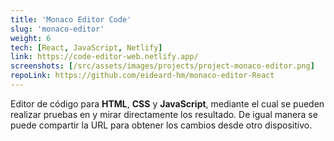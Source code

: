 ```yaml
---
title: 'Monaco Editor Code'
slug: 'monaco-editor'
weight: 6
tech: [React, JavaScript, Netlify]
link: https://code-editor-web.netlify.app/
screenshots: [/src/assets/images/projects/project-monaco-editor.png]
repoLink: https://github.com/eideard-hm/monaco-editor-React
---
```


Editor de código para **HTML**, **CSS** y **JavaScript**, mediante el cual se pueden realizar pruebas en y mirar directamente los resultado. De igual manera se puede compartir la URL para obtener los cambios desde otro dispositivo.
